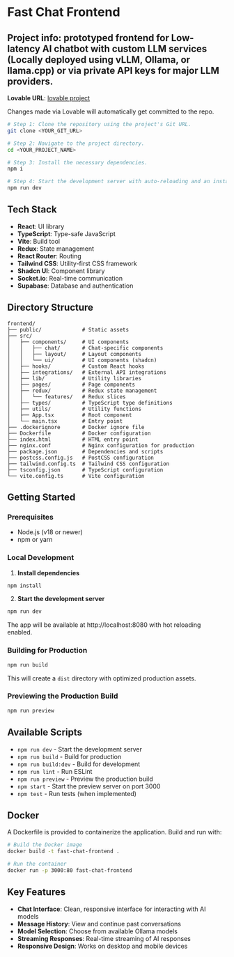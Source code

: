 # Fast Chat Frontend

## Project info: prototyped frontend for Low-latency AI chatbot with custom LLM services (Locally deployed using vLLM, Ollama, or llama.cpp) or via private API keys for major LLM providers.

**Lovable URL**: [lovable project](https://lovable.dev/projects/d23d141d-9401-45ed-b985-671d1ac01599)



Changes made via Lovable will automatically get committed to the repo.

```sh
# Step 1: Clone the repository using the project's Git URL.
git clone <YOUR_GIT_URL>

# Step 2: Navigate to the project directory.
cd <YOUR_PROJECT_NAME>

# Step 3: Install the necessary dependencies.
npm i

# Step 4: Start the development server with auto-reloading and an instant preview.
npm run dev
```
## Tech Stack

- **React**: UI library
- **TypeScript**: Type-safe JavaScript
- **Vite**: Build tool
- **Redux**: State management
- **React Router**: Routing
- **Tailwind CSS**: Utility-first CSS framework
- **Shadcn UI**: Component library
- **Socket.io**: Real-time communication
- **Supabase**: Database and authentication

## Directory Structure

```
frontend/
├── public/             # Static assets
├── src/
│   ├── components/     # UI components
│   │   ├── chat/       # Chat-specific components
│   │   ├── layout/     # Layout components
│   │   └── ui/         # UI components (shadcn)
│   ├── hooks/          # Custom React hooks
│   ├── integrations/   # External API integrations
│   ├── lib/            # Utility libraries
│   ├── pages/          # Page components
│   ├── redux/          # Redux state management
│   │   └── features/   # Redux slices
│   ├── types/          # TypeScript type definitions
│   ├── utils/          # Utility functions
│   ├── App.tsx         # Root component
│   └── main.tsx        # Entry point
├── .dockerignore       # Docker ignore file
├── Dockerfile          # Docker configuration
├── index.html          # HTML entry point
├── nginx.conf          # Nginx configuration for production
├── package.json        # Dependencies and scripts
├── postcss.config.js   # PostCSS configuration
├── tailwind.config.ts  # Tailwind CSS configuration
├── tsconfig.json       # TypeScript configuration
└── vite.config.ts      # Vite configuration
```

## Getting Started

### Prerequisites

- Node.js (v18 or newer)
- npm or yarn

### Local Development

1. **Install dependencies**

```bash
npm install
```

2. **Start the development server**

```bash
npm run dev
```

The app will be available at http://localhost:8080 with hot reloading enabled.

### Building for Production

```bash
npm run build
```

This will create a `dist` directory with optimized production assets.

### Previewing the Production Build

```bash
npm run preview
```

## Available Scripts

- `npm run dev` - Start the development server
- `npm run build` - Build for production
- `npm run build:dev` - Build for development
- `npm run lint` - Run ESLint
- `npm run preview` - Preview the production build
- `npm start` - Start the preview server on port 3000
- `npm test` - Run tests (when implemented)

## Docker

A Dockerfile is provided to containerize the application. Build and run with:

```bash
# Build the Docker image
docker build -t fast-chat-frontend .

# Run the container
docker run -p 3000:80 fast-chat-frontend
```

## Key Features

- **Chat Interface**: Clean, responsive interface for interacting with AI models
- **Message History**: View and continue past conversations
- **Model Selection**: Choose from available Ollama models
- **Streaming Responses**: Real-time streaming of AI responses
- **Responsive Design**: Works on desktop and mobile devices
